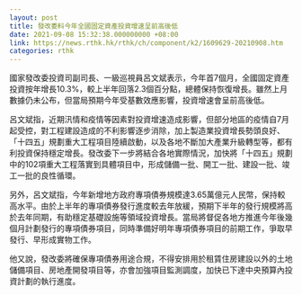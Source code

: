 ```yaml
---
layout: post
title: 發改委料今年全國固定資產投資增速呈前高後低
date: 2021-09-08 15:32:38.000000000 +08:00
link: https://news.rthk.hk/rthk/ch/component/k2/1609629-20210908.htm
categories: rthk
---
```


國家發改委投資司副司長、一級巡視員呂文斌表示，今年首7個月，全國固定資產投資按年增長10.3%，較上半年回落2.3個百分點，總體保持恢復增長。雖然上月數據仍未公布，但當局預期今年受基數效應影響，投資增速會呈前高後低。

呂文斌指，近期汛情和疫情等因素對投資增速造成影響，但部分地區的疫情自7月起受控，對工程建設造成的不利影響逐步消除，加上製造業投資增長勢頭良好、「十四五」規劃重大工程項目陸續啟動，以及各地不斷加大產業升級轉型等，都有利投資保持穩定增長。發改委下一步將結合各地實際情況，加快將「十四五」規劃中的102項重大工程落實到具體項目中，形成儲備一批、開工一批、建設一批、竣工一批的良性循環。

另外，呂文斌指，今年新增地方政府專項債券規模達3.65萬億元人民幣，保持較高水平。由於上半年的專項債券發行進度較去年放緩，預期下半年的發行規模將高於去年同期，有助穩定基礎設施等領域投資增長。當局將督促各地方推進今年後幾個月計劃發行的專項債券項目，同時準備好明年專項債券項目的前期工作，爭取早發行、早形成實物工作。

他又說，發改委將確保專項債券用途合規，不得安排用於租賃住房建設以外的土地儲備項目、房地產開發項目等，亦會加強項目監測調度，加快已下達中央預算內投資計劃的執行進度。
